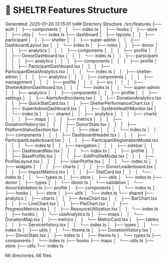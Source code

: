 # 🌳 SHELTR Features Structure
*Generated: 2025-01-20 13:15:01*
\n## Directory Structure
./src/features
├── auth
│   ├── components
│   │   └── index.ts
│   ├── hooks
│   ├── store
│   ├── utils
│   └── index.ts
├── dashboard
│   ├── layouts
│   │   ├── participant
│   │   ├── shelter
│   │   ├── super-admin
│   │   ├── DashboardLayout.tsx
│   │   └── index.ts
│   ├── roles
│   │   ├── donor
│   │   │   ├── analytics
│   │   │   ├── components
│   │   │   ├── profile
│   │   │   ├── DonorDashboard.tsx
│   │   │   └── index.ts
│   │   ├── participant
│   │   │   ├── analytics
│   │   │   ├── components
│   │   │   ├── profile
│   │   │   ├── ParticipantDashboard.tsx
│   │   │   ├── ParticipantDetailAnalytics.tsx
│   │   │   └── index.ts
│   │   ├── shelter-admin
│   │   │   ├── analytics
│   │   │   ├── components
│   │   │   ├── management
│   │   │   ├── profile
│   │   │   ├── src
│   │   │   ├── ShelterAdminDashboard.tsx
│   │   │   └── index.ts
│   │   └── super-admin
│   │       ├── analytics
│   │       ├── components
│   │       ├── profile
│   │       ├── settings
│   │       ├── AlertsAndIncidents.tsx
│   │       ├── DonationAnalytics.tsx
│   │       ├── QuickStatCard.tsx
│   │       ├── ShelterPerformanceChart.tsx
│   │       ├── SuperAdminDashboard.tsx
│   │       ├── SystemHealthMonitor.tsx
│   │       └── index.ts
│   ├── shared
│   │   ├── analytics
│   │   │   ├── charts
│   │   │   ├── maps
│   │   │   ├── metrics
│   │   │   ├── DonationHistory.tsx
│   │   │   ├── DonorStats.tsx
│   │   │   ├── PlatformStatusSection.tsx
│   │   │   ├── clear
│   │   │   └── index.ts
│   │   ├── components
│   │   │   ├── DashboardHeader.tsx
│   │   │   ├── ParticipantLeaderboard.tsx
│   │   │   ├── ParticipantRegistrationModal.tsx
│   │   │   └── index.ts
│   │   ├── navigation
│   │   │   ├── sidebar
│   │   │   ├── DashboardNav.tsx
│   │   │   └── index.ts
│   │   ├── profile
│   │   │   ├── BaseProfile.tsx
│   │   │   ├── EditProfileModal.tsx
│   │   │   ├── ProfileLayout.tsx
│   │   │   ├── UserProfile.tsx
│   │   │   └── index.ts
│   │   ├── widgets
│   │   │   ├── charts
│   │   │   ├── DonorLeaderboard.tsx
│   │   │   ├── ImpactMetrics.tsx
│   │   │   ├── StatCard.tsx
│   │   │   └── index.ts
│   │   └── types.ts
│   ├── store
│   ├── utils
│   └── index.ts
├── donor
│   ├── types
│   │   └── donor.ts
│   └── validation
│       └── donorValidation.ts
├── profile
│   ├── components
│   │   └── index.ts
│   ├── hooks
│   ├── store
│   ├── utils
│   └── index.ts
└── shared
    ├── analytics
    │   ├── charts
    │   │   ├── AreaChart.tsx
    │   │   ├── BarChart.tsx
    │   │   ├── LineChart.tsx
    │   │   ├── PieChart.tsx
    │   │   ├── ProgressMetrics.tsx
    │   │   ├── ResourceUtilization.tsx
    │   │   └── index.ts
    │   ├── hooks
    │   │   └── useAnalytics.ts
    │   ├── maps
    │   │   └── DonationMap.tsx
    │   ├── metrics
    │   │   └── MetricCard.tsx
    │   ├── tables
    │   │   ├── ServiceHistory.tsx
    │   │   └── index.ts
    │   ├── types
    │   │   └── index.ts
    │   ├── utils
    │   │   └── theme.ts
    │   ├── DonationHistory.tsx
    │   ├── DonorStats.tsx
    │   ├── index.ts
    │   ├── theme.ts
    │   └── types.ts
    ├── components
    │   └── index.ts
    ├── hooks
    ├── maps
    │   └── utils.ts
    ├── store
    ├── utils
    └── index.ts

66 directories, 66 files
